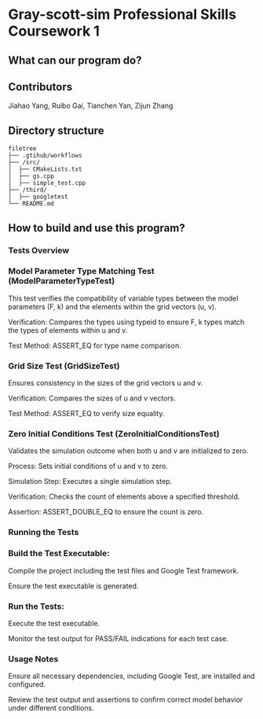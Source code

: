 # Gray-scott-sim Professional Skills Coursework 1

## What can our program do?

## Contributors
Jiahao Yang, Ruibo Gai, Tianchen Yan, Zijun Zhang
## Directory structure

```
filetree
├── .gtihub/workflows
├── /src/
│  ├── CMakeLists.txt
│  ├── gs.cpp
│  ├── simple_test.cpp
├── /third/
│  ├── googletest
└── README.md
```

## How to build and use this program?

### Tests Overview

### Model Parameter Type Matching Test (ModelParameterTypeTest)

This test verifies the compatibility of variable types between the model parameters (F, k) and the elements within the grid vectors (u, v).

Verification: Compares the types using typeid to ensure F, k types match the types of elements within u and v.

Test Method: ASSERT_EQ for type name comparison.


### Grid Size Test (GridSizeTest)

Ensures consistency in the sizes of the grid vectors u and v.

Verification: Compares the sizes of u and v vectors.

Test Method: ASSERT_EQ to verify size equality.


### Zero Initial Conditions Test (ZeroInitialConditionsTest)

Validates the simulation outcome when both u and v are initialized to zero.

Process: Sets initial conditions of u and v to zero.

Simulation Step: Executes a single simulation step.

Verification: Checks the count of elements above a specified threshold.

Assertion: ASSERT_DOUBLE_EQ to ensure the count is zero.


### Running the Tests


### Build the Test Executable:

Compile the project including the test files and Google Test framework.

Ensure the test executable is generated.

### Run the Tests:

Execute the test executable.

Monitor the test output for PASS/FAIL indications for each test case.


### Usage Notes

Ensure all necessary dependencies, including Google Test, are installed and configured.

Review the test output and assertions to confirm correct model behavior under different conditions.

